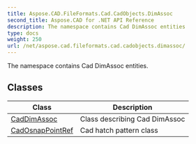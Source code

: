 ```yaml
---
title: Aspose.CAD.FileFormats.Cad.CadObjects.DimAssoc
second_title: Aspose.CAD for .NET API Reference
description: The namespace contains Cad DimAssoc entities
type: docs
weight: 250
url: /net/aspose.cad.fileformats.cad.cadobjects.dimassoc/
---
```

The namespace contains Cad DimAssoc entities.

## Classes

| Class | Description |
| --- | --- |
| [CadDimAssoc](./caddimassoc/) | Class describing Cad DimAssoc |
| [CadOsnapPointRef](./cadosnappointref/) | Cad hatch pattern class |


